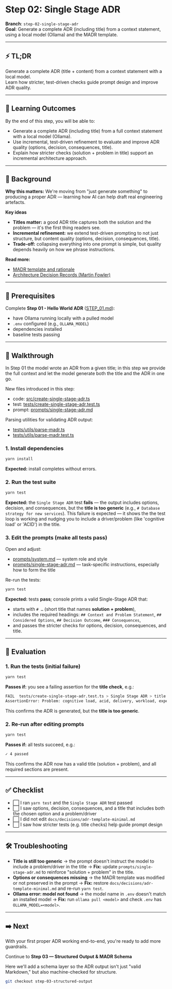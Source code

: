 # Step 02: Single Stage ADR

**Branch**: `step-02-single-stage-adr`  
**Goal**: Generate a complete ADR (including title) from a context statement, using a local model (Ollama) and the MADR
template.

---

## ⚡ TL;DR

Generate a complete ADR (title + content) from a context statement with a local model.  
Learn how stricter, test-driven checks guide prompt design and improve ADR quality.

---

## 🎯 Learning Outcomes

By the end of this step, you will be able to:

- Generate a complete ADR (including title) from a full context statement with a local model (Ollama).
- Use incremental, test-driven refinement to evaluate and improve ADR quality (options, decision, consequences, title).
- Explain how stricter checks (solution + problem in title) support an incremental architecture approach.

---

## 🧠 Background

**Why this matters:** We're moving from "just generate something" to producing a proper ADR — learning how AI can help
draft real engineering artefacts.

**Key ideas**

- **Titles matter:** a good ADR title captures both the solution and the problem — it's the first thing readers see.
- **Incremental refinement:** we extend test-driven prompting to not just structure, but content quality (options,
  decision, consequences, title).
- **Trade-off:** collapsing everything into one prompt is simple, but quality depends heavily on how we phrase
  instructions.

**Read more:**

- [MADR template and rationale](https://adr.github.io/madr/)
- [Architecture Decision Records (Martin Fowler)](https://martinfowler.com/articles/architecture-decision-records.html)

---

## 🔑 Prerequisites

Complete **Step 01 - Hello World ADR** ([STEP_01.md](./STEP_01.md)):

- have Ollama running locally with a pulled model
- `.env` configured (e.g., `OLLAMA_MODEL`)
- dependencies installed
- baseline tests passing

---

## 🧭 Walkthrough

In Step 01 the model wrote an ADR from a given title; in this step we provide the full context and let the model
generate both the title and the ADR in one go.

New files introduced in this step:

- code: [src/create-single-stage-adr.ts](./src/create-single-stage-adr.ts)
- test: [tests/create-single-stage-adr.test.ts](./tests/create-single-stage-adr.test.ts)
- prompt: [prompts/single-stage-adr.md](./prompts/single-stage-adr.md)

Parsing utilities for validating ADR output:

- [tests/utils/parse-madr.ts](./tests/utils/parse-madr.ts)
- [tests/utils/parse-madr.test.ts](./tests/utils/parse-madr.test.ts)

### 1. Install dependencies

```bash
yarn install
```

**Expected:** install completes without errors.

### 2. Run the test suite

```bash
yarn test
```

**Expected:** the `Single Stage ADR` test **fails** — the output includes options, decision, and consequences, but the
**title is too generic** (e.g., `# Database strategy for new services`). This failure is expected — it shows the the
test loop is working and nudging you to include a driver/problem (like 'cognitive load' or 'ACID') in the title.

### 3. Edit the prompts (make all tests pass)

Open and adjust:

- [prompts/system.md](./prompts/system.md) — system role and style
- [prompts/single-stage-adr.md](./prompts/single-stage-adr.md) — task-specific instructions, especially how to form the
  title

Re-run the tests:

```bash
yarn test
```

**Expected:** tests **pass**; console prints a valid Single-Stage ADR that:

- starts with `# …` (short title that names **solution + problem**),
- includes the required headings: `## Context and Problem Statement`, `## Considered Options`, `## Decision Outcome`,
  `### Consequences`,
- and passes the stricter checks for options, decision, consequences, and title.

---

## 🧪 Evaluation

### 1. Run the tests (initial failure)

```bash
yarn test
```

**Passes if:** you see a failing assertion for the **title check**, e.g.:

```bash
FAIL  tests/create-single-stage-adr.test.ts > Single Stage ADR > title includes the chosen option and is a representative problem-solution summary
AssertionError: Problem: cognitive load, acid, delivery, workload, expert: expected false to be truthy
```

This confirms the ADR is generated, but the **title is too generic**.

### 2. Re-run after editing prompts

```bash
yarn test
```

**Passes if:** all tests succeed, e.g.:

```bash
✓ 4 passed
```

This confirms the ADR now has a valid title (solution + problem), and all required sections are present.

---

## ✅ Checklist

- ⬜ I ran `yarn test` and the `Single Stage ADR` test passed
- ⬜ I saw options, decision, consequences, and a title that includes both the chosen option and a problem/driver
- ⬜ I did not edit `docs/decisions/adr-template-minimal.md`
- ⬜ I saw how stricter tests (e.g. title checks) help guide prompt design

---

## 🛠️ Troubleshooting

- **Title is still too generic** → the prompt doesn't instruct the model to include a problem/driver in the title →
  **Fix:** update `prompts/single-stage-adr.md` to reinforce "solution + problem" in the title.
- **Options or consequences missing** → the MADR template was modified or not preserved in the prompt → **Fix:** restore
  `docs/decisions/adr-template-minimal.md` and re-run `yarn test`.
- **Ollama error: model not found** → the model name in `.env` doesn't match an installed model → **Fix:** run
  `ollama pull <model>` and check `.env` has `OLLAMA_MODEL=<model>`.

---

## ➡️ Next

With your first proper ADR working end-to-end, you're ready to add more guardrails.

Continue to **Step 03 — Structured Output & MADR Schema**

Here we'll add a schema layer so the ADR output isn't just "valid Markdown," but also machine-checked for structure.

```bash
git checkout step-03-structured-output
```
